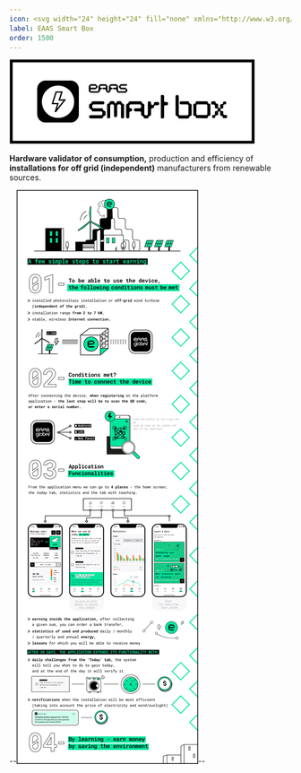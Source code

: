 ```yaml
---
icon: <svg width="24" height="24" fill="none" xmlns="http://www.w3.org/2000/svg"><path d="M13.417 11.078a.5.5 0 0 1-.478-.651l1.2-3.773a.5.5 0 0 0-.477-.652l-2.587.01a.5.5 0 0 0-.474.348l-2.024 6.365a.5.5 0 0 0 .478.652l2.121-.009a.5.5 0 0 1 .478.652l-1.37 4.308a.091.091 0 0 0 .158.084l5.143-6.53a.5.5 0 0 0-.395-.81l-1.773.006Z"/><path clip-rule="evenodd" d="M12 1C5.925 1 1 5.925 1 12s4.925 11 11 11 11-4.925 11-11S18.075 1 12 1ZM2.5 12a9.5 9.5 0 1 1 19 0 9.5 9.5 0 0 1-19 0Z"/></svg>
label: EAAS Smart Box
order: 1500
---
```


![](src/headers/eaas-smart-box.jpg)

**Hardware validator of consumption,** production and efficiency of **installations for off grid (independent)** manufacturers from renewable sources.

--![](src/headers/about-smartbox-app.png)--